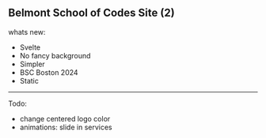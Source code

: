 Belmont School of Codes Site (2)
---

whats new:
- Svelte
- No fancy background
- Simpler
- BSC Boston 2024
- Static

---
Todo:
- change centered logo color
- animations: slide in services
